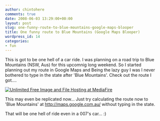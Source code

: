 ```yaml
---
author: chintohere
comments: true
date: 2008-06-03 13:29:00+00:00
layout: post
slug: one-funny-route-to-blue-mountains-google-maps-blooper
title: One funny route to Blue Mountains (Google Maps Blooper)
wordpress_id: 14
categories:
- fun
---
```


This is got to be one hell of a car ride. I was planning on a road trip to Blue Mountains (NSW, Aus) for this upcomnig long weekend. So I started planning out my route in Google Maps and Being the lazy guy I was I never bothered to type in the state after 'Blue Mountains'. Check out the route I got....  
  
[![Unlimited Free Image and File Hosting at MediaFire](http://www.mediafire.com/imgbnc.php/087c16838b7fe02c5c48f6f3940953a63g.jpg)](http://www.mediafire.com/imageview.php?quickkey=xnjmzymt9iw&thumb=4)  
  
This may even be replicated now... Just try calculating the route now to 'Blue Mountains' at http://maps.google.com.au/ without typing in the state.  
  
  
That will be one hell of ride even in a 007's car... :)
